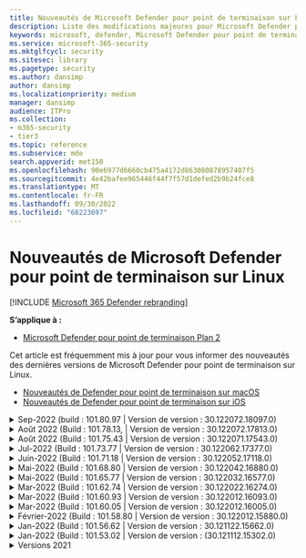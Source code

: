 ```yaml
---
title: Nouveautés de Microsoft Defender pour point de terminaison sur Linux
description: Liste des modifications majeures pour Microsoft Defender pour point de terminaison sur Linux.
keywords: microsoft, defender, Microsoft Defender pour point de terminaison, linux, whatsnew, release
ms.service: microsoft-365-security
ms.mktglfcycl: security
ms.sitesec: library
ms.pagetype: security
ms.author: dansimp
author: dansimp
ms.localizationpriority: medium
manager: dansimp
audience: ITPro
ms.collection:
- m365-security
- tier3
ms.topic: reference
ms.subservice: mde
search.appverid: met150
ms.openlocfilehash: 90e6977d6660cb475a4172d863080878957407f5
ms.sourcegitcommit: 4e42bafee965446f44f7f57d1defed2b9b24fce8
ms.translationtype: MT
ms.contentlocale: fr-FR
ms.lasthandoff: 09/30/2022
ms.locfileid: "68223697"
---
```

# <a name="whats-new-in-microsoft-defender-for-endpoint-on-linux"></a>Nouveautés de Microsoft Defender pour point de terminaison sur Linux

[!INCLUDE [Microsoft 365 Defender rebranding](../../includes/microsoft-defender.md)]

**S’applique à :**
- [Microsoft Defender pour point de terminaison Plan 2](https://go.microsoft.com/fwlink/p/?linkid=2154037)


Cet article est fréquemment mis à jour pour vous informer des nouveautés des dernières versions de Microsoft Defender pour point de terminaison sur Linux. 

- [Nouveautés de Defender pour point de terminaison sur macOS](mac-whatsnew.md)
- [Nouveautés de Defender pour point de terminaison sur iOS](ios-whatsnew.md)

<details>
  <summary>Sep-2022 (build : 101.80.97 | Version de version : 30.122072.18097.0)</summary>

&ensp;Publication : **14 septembre 2022**<br/>
&ensp;Date de publication : **14 septembre 2022**<br/>
&ensp;Build : **101.80.97**<br/>
&ensp;Version de version : **30.122072.18097.0**<br/>
&ensp;Version du moteur : **1.1.19300.3**<br/>
&ensp;Version de signature : **1.369.395.0**<br/>

**Nouveautés**

- Corrige un blocage du noyau observé sur certaines charges de travail client exécutant mdatp version 101.75.43. Après l’analyse de la cause première, cela a été attribué à une condition de concurrence lors de la libération de la propriété d’un descripteur de fichier de capteur. La condition de concurrence a été exposée en raison d’un changement récent du produit dans le chemin d’arrêt. Les clients sur les versions de noyau plus récentes (5.1+) ne sont pas affectés par ce problème.

- Lors de la mise à niveau à partir de mdatp version 101.75.43 ou 101.78.13, exécutez les commandes suivantes avant de tenter la mise à niveau vers la version 101.80.97

```
sudo mdatp config real-time-protection --value=disabled
sudo systemctl disable mdatp
```
</br>

<br/><br/>
</details>

<details>
   <summary>Août 2022 (Build : 101.78.13, | Version de version : 30.122072.17813.0)</summary>

 &ensp;Publication : **24 août 2022**<br/>
 &ensp;Publication : **24 août 2022**<br/>
 &ensp;Build : **101.78.13**<br/>
 &ensp;Version de version : **30.122072.17813.0**<br/>
 &ensp;Version du moteur : **1.1.19300.3**<br/>
 &ensp;Version de signature : **1.369.395.0**<br/>

 **Nouveautés**

 - Restauration en raison de problèmes de fiabilité

 </br>

 <br/><br/>
 </details>

<details>
  <summary>Août 2022 (Build : 101.75.43 | Version de version : 30.122071.17543.0)</summary>

&ensp;Publication : **2 août 2022**<br/>
&ensp;Publication : **2 août 2022**<br/>
&ensp;Build : **101.75.43**<br/>
&ensp;Version de version : **30.122071.17543.0**<br/>
&ensp;Version du moteur : **1.1.19300.3**<br/>
&ensp;Version de signature : **1.369.395.0**<br/>

**Nouveautés**

- Ajout de la prise en charge de Red Hat Enterprise Linux version 9.0
- Ajout d’un nouveau champ dans la sortie de `mdatp health` celui-ci peut être utilisé pour interroger le niveau d’application de la fonctionnalité de protection réseau. Le nouveau champ est appelé `network_protection_enforcement_level` et peut prendre l’une des valeurs suivantes : `audit`, `block`ou `disabled`.
- Résolution d’un bogue de produit où plusieurs détections du même contenu pouvaient entraîner des entrées en double dans l’historique des menaces
- Résolution d’un problème où l’un des processus générés par le produit (`mdatp_audisp_plugin`) n’était parfois pas correctement terminé lorsque le service était arrêté
- Autres correctifs de bogues
</br>

<br/><br/>
</details>

<details>
  <summary>Jul-2022 (Build : 101.73.77 | Version de version : 30.122062.17377.0)</summary>

&ensp;Publication : **21 juillet 2022**<br/>
&ensp;Publication : **21 juillet 2022**<br/>
&ensp;Build : **101.73.77**<br/>
&ensp;Version de version : **30.122062.17377.0**<br/>
&ensp;Version du moteur : **1.1.19200.3**<br/>
&ensp;Version de signature : **1.367.1011.0**<br/>


**Nouveautés**

- Ajout d’une option pour [configurer le calcul de hachage de fichier](linux-preferences.md#configure-file-hash-computation-feature)
- À partir de cette build, le produit aura le nouveau moteur anti-programme malveillant par défaut
- Améliorations des performances pour les opérations de copie de fichiers
- Correctifs de bogue
</br>

<br/><br/>
</details>

<details>
  <summary>Juin-2022 (Build : 101.71.18 | Version de version : 30.122052.17118.0)</summary>

&ensp;Publication : **24 juin 2022**<br/>
&ensp;Date de publication : **24 juin 2022**<br/>
&ensp;Build : **101.71.18**<br/>
&ensp;Version de version : **30.122052.17118.0**<br/>


**Nouveautés**

- Correctif pour prendre en charge le stockage de définitions dans des emplacements non standard (en dehors de /var) pour les mises à jour de définition v2
- Correction d’un problème dans le capteur de produit utilisé sur RHEL 6 qui pouvait entraîner un blocage du système d’exploitation
- `mdatp connectivity test` a été étendu avec une URL supplémentaire dont le produit a besoin pour fonctionner correctement. La nouvelle URL est [https://go.microsoft.com/fwlink/?linkid=2144709](https://go.microsoft.com/fwlink/?linkid=2144709).
- Jusqu’à présent, le niveau du journal des produits n’était pas conservé entre les redémarrages du produit. À partir de cette version, il existe un nouveau commutateur d’outil de ligne de commande qui conserve le niveau du journal. La nouvelle commande est `mdatp log level persist --level <level>`.
- Suppression de la dépendance `python` du package d’installation du produit
- Améliorations des performances pour les opérations de copie de fichiers et le traitement des événements réseau provenant de `auditd`
- Correctifs de bogue
</br>

<br/><br/>
</details>


<details>
  <summary>Mai-2022 (Build : 101.68.80 | Version de version : 30.122042.16880.0)</summary>

&ensp;Publication : **23 mai 2022**<br/>
&ensp;Publication : **23 mai 2022**<br/>
&ensp;Build : **101.68.80**<br/>
&ensp;Version de version : **30.122042.16880.0**<br/>

**Nouveautés** 

- Ajout de la prise en charge de la version `2.6.32-754.47.1.el6.x86_64` du noyau lors de l’exécution sur RHEL 6
- Sur RHEL 6, le produit peut désormais être installé sur les appareils exécutant un noyau d’entreprise incassable (UEK)
- Correction d’un problème où le nom du processus s’affichait parfois de manière incorrecte comme `unknown` lors de l’exécution `mdatp diagnostic real-time-protection-statistics`
- Correction d’un bogue dans lequel le produit détectait parfois incorrectement les fichiers à l’intérieur du dossier de quarantaine
- Correction d’un problème où l’outil `mdatp` de ligne de commande ne fonctionnait pas quand `/opt` il était monté en tant que liaison réversible
- Améliorations des performances & correctifs de bogues
</br>

<br/><br/>
</details>

<details>
<summary>Mai-2022 (Build : 101.65.77 | Version de version : 30.122032.16577.0)</summary>

&ensp;Publication : **2 mai 2022**<br/>
&ensp;Publication : **2 mai 2022**<br/>
&ensp;Build : **101.65.77**<br/>
&ensp;Version de version : **30.122032.16577.0**<br/>


**Nouveautés**

- Amélioration du `conflicting_applications` champ pour `mdatp health` afficher uniquement les 10 processus les plus récents et inclure les noms des processus. Cela facilite l’identification des processus potentiellement en conflit avec Microsoft Defender pour point de terminaison pour Linux.
- Correctifs de bogue


<br/><br/>
</details><details>
<summary>Mar-2022 (Build : 101.62.74 | Version de version : 30.122022.16274.0)</summary>

&ensp;Publication : **24 mars 2022**<br/>
&ensp;Date de publication : **24 mars 2022**<br/>
&ensp;Build : **101.62.74**<br/>
&ensp;Version de version : **30.122022.16274.0**<br/>


**Nouveautés**

- Résolution d’un problème où le produit bloquait incorrectement l’accès aux fichiers de taille supérieure à 2 Go lors de l’exécution sur des versions antérieures du noyau
- Correctifs de bogue


<br/><br/>
</details><details>
<summary>Mar-2022 (Build : 101.60.93 | Version de version : 30.122012.16093.0)</summary>

&ensp;Publication : **9 mars 2022**<br/>
&ensp;Date de publication : **9 mars 2022**<br/>
&ensp;Build : **101.60.93**<br/>
&ensp;Version de version : **30.122012.16093.0**<br/>

**Nouveautés**

- Cette version contient une mise à jour de sécurité pour [CVE-2022-23278](https://msrc-blog.microsoft.com/2022/03/08/guidance-for-cve-2022-23278-spoofing-in-microsoft-defender-for-endpoint/)


<br/><br/>
</details><details>
<summary>Mar-2022 (Build : 101.60.05 | Version de version : 30.122012.16005.0)</summary>

&ensp;Publication : **3 mars 2022**<br/>
&ensp;Date de publication : **3 mars 2022**<br/>
&ensp;Build : **101.60.05**<br/>
&ensp;Version de version : **30.122012.16005.0**<br/>

**Nouveautés**

- Ajout de la prise en charge du noyau version 2.6.32-754.43.1.el6.x86_64 pour RHEL 6.10
- Correctifs de bogue


<br/><br/>
</details><details>
<summary>Février-2022 (Build : 101.58.80 | Version de version : 30.122012.15880.0)</summary>

&ensp;Publication : **20 février 2022**<br/>
&ensp;Publication : **20 février 2022**<br/>
&ensp;Build : **101.58.80**<br/>
&ensp;Version de version : **30.122012.15880.0**<br/>

**Nouveautés**

- L’outil de ligne de commande prend désormais en charge la restauration des fichiers mis en quarantaine à un emplacement autre que celui où le fichier a été détecté à l’origine. Cela peut être fait par le biais `mdatp threat quarantine restore --id [threat-id] --path [destination-folder]`de .
- À compter de cette version, la protection réseau pour Linux peut être évaluée à la demande
- Correctifs de bogue



<br/><br/>
</details><details>
<summary>Jan-2022 (Build : 101.56.62 | Version de version : 30.121122.15662.0)</summary>

&ensp;Publication : **26 janvier 2022**<br/>
&ensp;Date de publication : **26 janvier 2022**<br/>
&ensp;Build : **101.56.62**<br/>
&ensp;Version de version : **30.121122.15662.0**<br/>

**Nouveautés**

- Correction d’un incident de produit introduit dans la version 101.53.02 et qui a eu un impact sur plusieurs clients


<br/><br/>
</details><details>
<summary>Jan-2022 (Build : 101.53.02 | Version de version : (30.121112.15302.0)</summary>

&ensp;Publication : **8 janvier 2022**<br/>
&ensp;Date de publication : **8 janvier 2022**<br/>
&ensp;Build : **101.53.02**<br/>
&ensp;Version de publication : **30.121112.15302.0**<br/>

**Nouveautés**

- Améliorations des performances & correctifs de bogues



</details>

<details><summary> Versions 2021</summary><blockquote>
  <details><summary>(Build : 101.52.57 | Version de version : 30.121092.15257.0)</summary>
   
  <p><b> Build : 101.52.57 <br>
Version de version : 30.121092.15257.0</b></p>
   
  <p><b> Nouveautés </b></p>

   - Ajout d’une fonctionnalité permettant de détecter les fichiers jar log4j vulnérables utilisés par les applications Java. La machine est régulièrement inspectée pour l’exécution de processus Java avec des fichiers jar log4j chargés. Les informations sont signalées au backend Microsoft Defender pour point de terminaison et sont exposées dans la zone Gestion des vulnérabilités du portail.
   
   </details>

  <details><summary>(Build : 101.47.76 | Version de version : 30.121092.14776.0)</summary>
   
  <p><b> Build : 101.47.76 <br>
Version de version : 30.121092.14776.0</b></p>
   
  <p><b>Nouveautés</b></p>

   - Ajout d’un nouveau commutateur à l’outil de ligne de commande pour contrôler si les archives sont analysées pendant les analyses à la demande. Cela peut être configuré via mdatp config scan-archives --value [activé/désactivé]. Par défaut, cette option est activée.

   - Correctifs de bogue

   </details>

   <details><summary>(Build : 101.45.13 | Version de version : 30.121082.14513.0)</summary>
   
  <p> 
  Build : <b>101.45.13 </b>  <br>
Version de version :<b> 30.121082.14513.0 </b></p>
   
  <p><b>Nouveautés</b></p>

  - À compter de cette version, nous apportons Microsoft Defender pour point de terminaison prise en charge aux distributions suivantes :

    - Versions RHEL6.7-6.10 et CentOS6.7-6.10.
    - Amazon Linux 2
    - Fedora 33 ou version ultérieure

  - Correctifs de bogue

   </details>


   <details><summary>(Build : 101.45.00 | Version de version : 30.121072.14500.0)</summary>
   
   <p> 
   Build :<b> 101.45.00</b> <br>
Version de version : <b>30.121072.14500.0</b></p>
   
   <p><b>Nouveautés</b></p>
      

  - Ajout de nouveaux commutateurs à l’outil de ligne de commande :
    - Degré de contrôle du parallélisme pour les analyses à la demande. Cela peut être configuré via `mdatp config maximum-on-demand-scan-threads --value [number-between-1-and-64]`. Par défaut, un degré de parallélisme `2` est utilisé.
    - Déterminez si les analyses après les mises à jour du renseignement de sécurité sont activées ou désactivées. Cela peut être configuré via `mdatp config scan-after-definition-update --value [enabled/disabled]`. Par défaut, cette valeur est définie sur `enabled`.
  - La modification du niveau du journal des produits nécessite désormais une élévation
  - Correctifs de bogue

   </details>

   <details><summary>(Build : 101.39.98 | Version de version : 30.121062.13998.0)</summary>
   
   <p> 
   Build : <b>101.39.98 </b><br>
Version de version : <b>30.121062.13998.0</b></p>
   
   <p><b>Nouveautés</b></p>

  - Améliorations des performances & correctifs de bogues
  
   </details>

   <details><summary>(Build : 101.34.27 | Version de version : 30.121052.13427.0)</summary>
   
   <p> 
   Build :<b> 101.34.27</b> <br>
Version de version : <b>30.121052.13427.0</b></p>
   
   <p><b>Nouveautés</b></p>

   - Améliorations des performances & correctifs de bogues
  
   </details>

   <details><summary>(Build : 101.29.64 | Version de version : 30.121042.12964.0)</summary>
   
   <p> 
   Build :<b> 101.29.64 </b><br>
Version de version :<b> 30.121042.12964.0</b></p>
   
   <p><b>Nouveautés</b></p>

   - À compter de cette version, les menaces détectées lors des analyses antivirus à la demande déclenchées via le client de ligne de commande sont automatiquement corrigées. Les menaces détectées lors des analyses déclenchées via l’interface utilisateur nécessitent toujours une action manuelle.
   - `mdatp diagnostic real-time-protection-statistics` prend désormais en charge deux commutateurs supplémentaires :
     - `--sort`: trie la sortie en fonction du nombre total de fichiers analysés
     - `--top N`: affiche les N premiers résultats (ne fonctionne que si `--sort` elle est également spécifiée)
   - Améliorations des performances & correctifs de bogues
  
   </details>

   <details><summary>(Build : 101.25.72 | Version de version : 30.121022.12563.0)</summary>
   
   <p> 
   Build :<b> 101.25.72</b> <br>
Version de version : <b>30.121022.12563.0</b></p>
   
   <p><b>Nouveautés</b></p>

   - Microsoft Defender pour point de terminaison sur Linux est désormais disponible en préversion pour les clients du gouvernement des États-Unis. Pour plus d’informations, consultez [Microsoft Defender pour point de terminaison pour les clients du gouvernement des États-Unis](gov.md).
   - Correction d’un problème où l’utilisation de Microsoft Defender pour point de terminaison sur Linux sur des systèmes avec des systèmes de fichiers FUSE entraînait un blocage du système d’exploitation
   - Améliorations des performances & d’autres correctifs de bogues
  
   </details>

   
   <details><summary>(Build : 101.25.63 | Version de version : 30.121022.12563.0)</summary>
   
   <p> 
   Build :<b> 101.25.63</b> <br>
Version de version : <b>30.121022.12563.0</b></p>
   
   <p><b>Nouveautés</b></p>

   - Améliorations des performances & correctifs de bogues
  
   </details>

   <details><summary>(Build : 101.23.64 | Version de version : 30.121021.12364.0)</summary>
   
   <p>
Build :<b> 101.23.64 </b><br>
Version de version : 30.121021.12364.0</b></p>
   
   <p><b>Nouveautés</b></p>

   - Amélioration des performances pour la situation où un point de montage entier est ajouté à la liste d’exclusion antivirus. Avant cette version, l’activité de fichier provenant du point de montage était toujours traitée par le produit. À compter de cette version, l’activité de fichier pour les points de montage exclus est supprimée, ce qui améliore les performances du produit.
   - Ajout d’une nouvelle option à l’outil de ligne de commande pour afficher des informations sur la dernière analyse à la demande. Pour afficher des informations sur la dernière analyse à la demande, exécutez `mdatp health --details antivirus`
   - Autres améliorations des performances & correctifs de bogues
  
   </details>

   <details><summary>(Build : 101.18.53)</summary>
   
    <p> 
    Build :<b> 101.18.53 </b><br>
        
    <p>Nouveautés</b></p>

   - EDR pour Linux est désormais [en disponibilité générale](https://techcommunity.microsoft.com/t5/microsoft-defender-for-endpoint/edr-for-linux-is-now-is-generally-available/ba-p/2048539)
   - Ajout d’un nouveau commutateur de ligne de commande (`--ignore-exclusions`) pour ignorer les exclusions av pendant les analyses personnalisées (`mdatp scan custom`)
   - Étendue `mdatp diagnostic create` avec un nouveau paramètre (`--path [directory]`) qui permet d’enregistrer les journaux de diagnostic dans un autre répertoire
    - Améliorations des performances & correctifs de bogues
    
   </details>





</blockquote></details>


